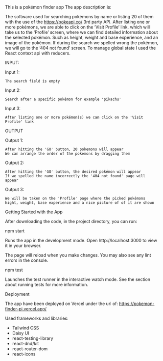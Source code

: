 This is a pokémon finder app
The app description is:

The software used for searching pokémons by name or listing 20 of them with the use of the
https://pokeapi.co/ 3rd party API. After listing one or more pokémons, we are able to click on the ‘Visit
Profile’ link, which will take us to the ‘Profile’ screen, where we can find detailed information about the
selected pokémon. Such as height, weight and base experience, and an image of the pokémon.
If during the search we spelled wrong the pokémon, we will go to the ‘404 not found’ screen.
To manage global state I used the React context api with reducers.


INPUT:

Input 1:

    The search field is empty

Input 2:

    Search after a specific pokémon for example 'pikachu'

Input 3:

    After listing one or more pokémon(s) we can click on the 'Visit Profile' link

OUTPUT

Output 1:

    After hitting the 'GO' button, 20 pokemons will appear
    We can arrange the order of the pokemons by dragging them

Output 2:

    After hitting the 'GO' button, the desired pokémon will appear
    If we spelled the name incorrectly the '404 not found' page will appear

Output 3:

    We will be taken on the 'Profile' page where the picked pokémons hight, weight, base experience and a nice picture of of it are shown

Getting Started with the App

After downloading the code, in the project directory, you can run:

npm start

Runs the app in the development mode.
Open http://localhost:3000 to view it in your browser.

The page will reload when you make changes.
You may also see any lint errors in the console.

npm test

Launches the test runner in the interactive watch mode.
See the section about running tests for more information.

Deployment

The app have been deployed on Vercel under the url of: https://pokemon-finder-pi.vercel.app/

Used frameworks and libraries:

- Tailwind CSS
- Daisy UI
- react-testing-library
- react-dnd/kit
- react-router-dom
- react-icons
